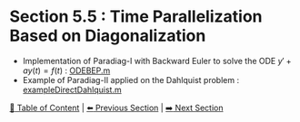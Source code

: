 # Section 5.5 : Time Parallelization Based on Diagonalization

- Implementation of Paradiag-I with Backward Euler to solve the ODE $y'+ay(t)=f(t)$ : [ODEBEP.m](./ODEBEP.m)
- Example of Paradiag-II applied on the Dahlquist problem : [exampleDirectDahlquist.m](./exampleDirectDahlquist.m)

[:book: Table of Content](../../README.md) | [:arrow_left: Previous Section](../sec5.4/README.md) | [:arrow_right: Next Section](../sec5.6/README.md)